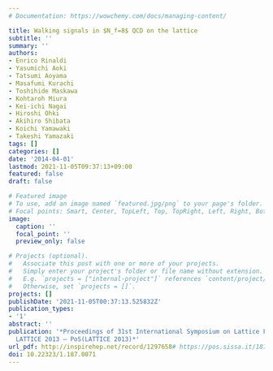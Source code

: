 ```yaml
---
# Documentation: https://wowchemy.com/docs/managing-content/

title: Walking signals in $N_f=8$ QCD on the lattice
subtitle: ''
summary: ''
authors:
- Enrico Rinaldi
- Yasumichi Aoki
- Tatsumi Aoyama
- Masafumi Kurachi
- Toshihide Maskawa
- Kohtaroh Miura
- Kei-ichi Nagai
- Hiroshi Ohki
- Akihiro Shibata
- Koichi Yamawaki
- Takeshi Yamazaki
tags: []
categories: []
date: '2014-04-01'
lastmod: 2021-11-05T09:37:13+09:00
featured: false
draft: false

# Featured image
# To use, add an image named `featured.jpg/png` to your page's folder.
# Focal points: Smart, Center, TopLeft, Top, TopRight, Left, Right, BottomLeft, Bottom, BottomRight.
image:
  caption: ''
  focal_point: ''
  preview_only: false

# Projects (optional).
#   Associate this post with one or more of your projects.
#   Simply enter your project's folder or file name without extension.
#   E.g. `projects = ["internal-project"]` references `content/project/deep-learning/index.md`.
#   Otherwise, set `projects = []`.
projects: []
publishDate: '2021-11-05T00:37:13.525832Z'
publication_types:
- '1'
abstract: ''
publication: '*Proceedings of 31st International Symposium on Lattice Field Theory
  LATTICE 2013 — PoS(LATTICE 2013)*'
url_pdf: http://inspirehep.net/record/1297658# https://pos.sissa.it/187/071
doi: 10.22323/1.187.0071
---
```

